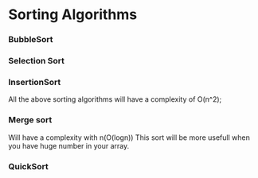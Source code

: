 # Sorting Algorithms

### BubbleSort

### Selection Sort

### InsertionSort

All the above sorting algorithms will have a complexity of O(n^2);

### Merge sort

Will have a complexity with n(O(logn))
This sort will be more usefull when you have huge number in your array.

### QuickSort
